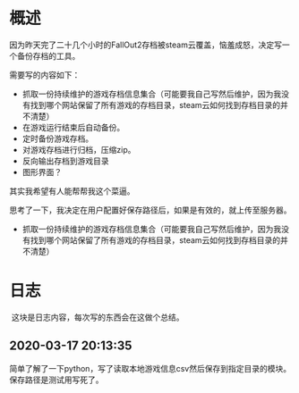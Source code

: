 # 概述

因为昨天完了二十几个小时的FallOut2存档被steam云覆盖，恼羞成怒，决定写一个备份存档的工具。

需要写的内容如下：

- 抓取一份持续维护的游戏存档信息集合（可能要我自己写然后维护，因为我没有找到哪个网站保留了所有游戏的存档目录，steam云如何找到存档目录的并不清楚）
- 在游戏运行结束后自动备份。
- 定时备份游戏存档。
- 对游戏存档进行归档，压缩zip。
- 反向输出存档到游戏目录
- 图形界面？

其实我希望有人能帮帮我这个菜逼。

思考了一下，我决定在用户配置好保存路径后，如果是有效的，就上传至服务器。
- 抓取一份持续维护的游戏存档信息集合（可能要我自己写然后维护，因为我没有找到哪个网站保留了所有游戏的存档目录，steam云如何找到存档目录的并不清楚）

# 日志

​	这块是日志内容，每次写的东西会在这做个总结。



## 2020-03-17 20:13:35 

​	简单了解了一下python，写了读取本地游戏信息csv然后保存到指定目录的模块。保存路径是测试用写死了。
